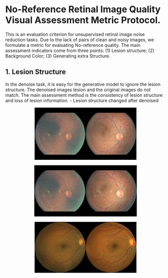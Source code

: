 No-Reference Retinal Image Quality Visual Assessment Metric Protocol.
==========================
This is an evaluation criterion for unsupervised retinal image noise reduction tasks. Due to the lack of pairs of clean and noisy images, we formulate a metric for evaluating No-reference quality.
The main assessment indicators come from three points: (1) Lesion structure; (2) Background Color; (3) Generating extra Structure.

## 1. Lesion Structure
In the denoise task, it is easy for the generative model to ignore the lesion structure. The denoised images lesion and the original images do not match. The main assessment method is the consistency of lesion structure and loss of lesion information.
              -      Lesion structure changed after denoised  
<p align="center">
  <img src="IMG/lesion_structure1.png" des="Lesion structure changed after denoised"/>    
</p>
<p align="center">
  <img src="IMG/lesion_structure2.png" des=" Keep the lesion structure"/>
</p>
<p align="center">
  <img src="IMG/lesion_structure3.png" des="Lesion structure loss"/>
</p>

